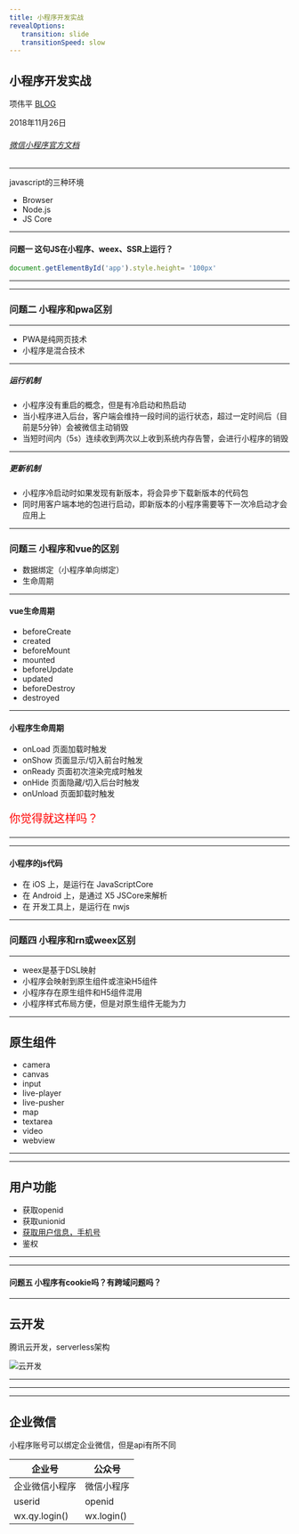 ```yaml
---
title: 小程序开发实战
revealOptions: 
   transition: slide
   transitionSpeed: slow
---
```

## 小程序开发实战

项伟平 [BLOG](https://brandonxiang.vercel.app/)

2018年11月26日

###### [微信小程序官方文档](https://developers.weixin.qq.com/miniprogram/dev/index.html)

---

javascript的三种环境
- Browser
- Node.js
- JS Core

---

#### 问题一 这句JS在小程序、weex、SSR上运行？

```javascript
document.getElementById('app').style.height= '100px'
```

---

<!-- .slide: data-background-image="https://keynote.brandon.top/public/img/weapp.jpg" data-background-size="contain" -->

---


### 问题二 小程序和pwa区别

---

- PWA是纯网页技术
- 小程序是混合技术

---

##### 运行机制

- 小程序没有重启的概念，但是有冷启动和热启动
- 当小程序进入后台，客户端会维持一段时间的运行状态，超过一定时间后（目前是5分钟）会被微信主动销毁
- 当短时间内（5s）连续收到两次以上收到系统内存告警，会进行小程序的销毁

---

##### 更新机制

- 小程序冷启动时如果发现有新版本，将会异步下载新版本的代码包
- 同时用客户端本地的包进行启动，即新版本的小程序需要等下一次冷启动才会应用上

---

### 问题三 小程序和vue的区别

- 数据绑定（小程序单向绑定）
- 生命周期

---

#### vue生命周期

- beforeCreate
- created
- beforeMount
- mounted
- beforeUpdate
- updated
- beforeDestroy
- destroyed

---

#### 小程序生命周期

- onLoad 页面加载时触发
- onShow 页面显示/切入前台时触发
- onReady 页面初次渲染完成时触发
- onHide 页面隐藏/切入后台时触发
- onUnload 页面卸载时触发

<p style="color: red; font-size: 20px;">你觉得就这样吗？</p>

---

<!-- .slide: data-background="white" data-background-image="https://keynote.brandon.top/public/img/mina-lifecycle.png" data-background-size="contain" -->

---

#### 小程序的js代码

- 在 iOS 上，是运行在 JavaScriptCore 
- 在 Android 上，是通过 X5 JSCore来解析
- 在 开发工具上，是运行在 nwjs

---

### 问题四 小程序和rn或weex区别

---

- weex是基于DSL映射
- 小程序会映射到原生组件或渲染H5组件
- 小程序存在原生组件和H5组件混用
- 小程序样式布局方便，但是对原生组件无能为力

---

## 原生组件

- camera
- canvas
- input
- live-player
- live-pusher
- map
- textarea
- video
- webview

---

<!-- .slide: data-background="white" data-background-image="https://keynote.brandon.top/public/img/weapp-native.png" data-background-size="contain" -->

---

## 用户功能

- 获取openid
- 获取unionid
- [获取用户信息，手机号](https://developers.weixin.qq.com/miniprogram/dev/framework/open-ability/login.html)
- 鉴权

---

<!-- .slide: data-background="white" data-background-image="https://keynote.brandon.top/public/img/unionid.png" data-background-size="contain" -->



---

#### 问题五 小程序有cookie吗？有跨域问题吗？

---

## 云开发

腾讯云开发，serverless架构

![云开发](https://keynote.brandon.top/public/img/cloud-develop.png)

---

<!-- .slide: data-background="white" data-background-image="https://keynote.brandon.top/public/img/serverless.png" data-background-size="contain" -->

---

<!-- .slide:  data-background-image="https://keynote.brandon.top/public/img/faas.png" data-background-size="contain" -->

---

## 企业微信

小程序账号可以绑定企业微信，但是api有所不同

企业号 | 公众号
--- | ---
企业微信小程序 | 微信小程序
userid | openid
wx.qy.login()| wx.login()